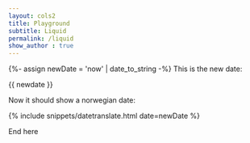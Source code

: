 ```yaml
---
layout: cols2
title: Playground
subtitle: Liquid 
permalink: /liquid
show_author : true
---
```



{%- assign newDate = 'now' | date_to_string -%}
This is the new date:

{{ newdate }}


Now it should show a norwegian date:


{% include snippets/datetranslate.html  date=newDate %}


End here

